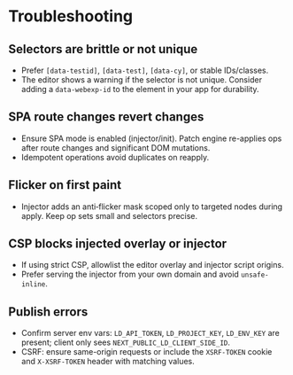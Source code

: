 # Troubleshooting

## Selectors are brittle or not unique
- Prefer `[data-testid]`, `[data-test]`, `[data-cy]`, or stable IDs/classes.
- The editor shows a warning if the selector is not unique. Consider adding a `data-webexp-id` to the element in your app for durability.

## SPA route changes revert changes
- Ensure SPA mode is enabled (injector/init). Patch engine re-applies ops after route changes and significant DOM mutations.
- Idempotent operations avoid duplicates on reapply.

## Flicker on first paint
- Injector adds an anti‑flicker mask scoped only to targeted nodes during apply. Keep op sets small and selectors precise.

## CSP blocks injected overlay or injector
- If using strict CSP, allowlist the editor overlay and injector script origins.
- Prefer serving the injector from your own domain and avoid `unsafe-inline`.

## Publish errors
- Confirm server env vars: `LD_API_TOKEN`, `LD_PROJECT_KEY`, `LD_ENV_KEY` are present; client only sees `NEXT_PUBLIC_LD_CLIENT_SIDE_ID`.
- CSRF: ensure same-origin requests or include the `XSRF-TOKEN` cookie and `X-XSRF-TOKEN` header with matching values.
